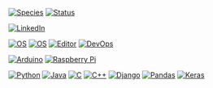 [![Species](https://img.shields.io/badge/Species-Homo_sapiens-success?style=flat-square&logo=mailchimp&logoColor=white)](https://en.wikipedia.org/wiki/Homo_sapiens)
[![Status](https://img.shields.io/badge/Status-Stable-success?style=flat-square&logo=gravatar&logoColor=white)](https://en.wikipedia.org/wiki/Life)

[![LinkedIn](https://img.shields.io/badge/LinkedIn-IgorBrinker-informational?style=flat-square&logo=linkedin&logoColor=white)](https://www.linkedin.com/in/igorbrinker/)

[![OS](https://img.shields.io/badge/OS-Windows-informational?style=flat-square&logo=Windows&logoColor=white)](https://en.wikipedia.org/wiki/Microsoft_Windows)
[![OS](https://img.shields.io/badge/OS-Linux-informational?style=flat-square&logo=linux&logoColor=white)](https://en.wikipedia.org/wiki/Linux)
[![Editor](https://img.shields.io/badge/Editor-VSCode-blue?style=flat-square&logo=visual-studio-code&logoColor=white)](https://code.visualstudio.com/)
[![DevOps](https://img.shields.io/badge/DevOps-Azure-blue?style=flat-square&logo=windows&Color=white)](https://azure.microsoft.com/pt-br/services/devops/)

[![Arduino](https://img.shields.io/badge/Arduino-blue?style=flat-square&logo=aRDUINO&logoColor=white)](https://www.arduino.cc/)
[![Raspberry Pi](https://camo.githubusercontent.com/17b6032a55bb14ed30116823fa500b769a8f4a2f114cebe916284b681f3602ba/68747470733a2f2f696d672e736869656c64732e696f2f62616467652f2d52617370626572727925323050692d4335314134413f7374796c653d666c61742d737175617265266c6f676f3d5261737062657272792d5069)](https://www.raspberrypi.org/)


[![Python](https://img.shields.io/badge/Language-Python-teal?style=flat-square&logo=python&logoColor=white)](https://www.python.org/)
[![Java](https://img.shields.io/badge/Language-Java-orange?style=flat-square&logo=java&logoColor=white)](https://www.java.com/pt-BR/)
[![C](https://img.shields.io/badge/Language-C-blue?style=flat-square&logo=C&logoColor=white)](https://en.wikipedia.org/wiki/C_(programming_language))
[![C++](https://img.shields.io/badge/Language-C++-blue?style=flat-square&logo=C&logoColor=white)](https://en.wikipedia.org/wiki/C_(programming_language))
[![Django](https://img.shields.io/badge/Framework-Django-green?style=flat-square&logo=Django&logoColor=white)](https://www.djangoproject.com/)
[![Pandas](https://img.shields.io/badge/Framework-Pandas-purple?style=flat-square&logo=Pandas&logoColor=white)](https://pandas.pydata.org/)
[![Keras](https://img.shields.io/badge/Framework-Keras-red?style=flat-square&logo=Keras&logoColor=white)](https://keras.io/)




